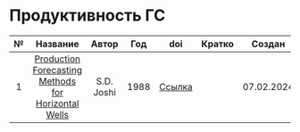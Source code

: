 # Продуктивность ГС

| № | Название  | Автор  | Год  | doi  | Кратко  | Создан  |
|:---:|:---:|:---:|:---:|:---:|:---:|:---:|
| 1 | [Production Forecasting Methods for Horizontal Wells](articles/1988/joshi_prod_forecast) | S.D. Joshi | 1988 | [Ссылка](https://doi.org/10.2118/17580-MS) |  | 07.02.2024 |
